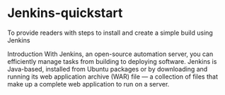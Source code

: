 # Jenkins-quickstart
To provide readers with steps to install and create a simple build using Jenkins

Introduction
With Jenkins, an open-source automation server, you can efficiently manage tasks from building to deploying software. 
Jenkins is Java-based, installed from Ubuntu packages or by downloading and running its web application archive (WAR) file — a collection of files that make up a complete web application to run on a server.
